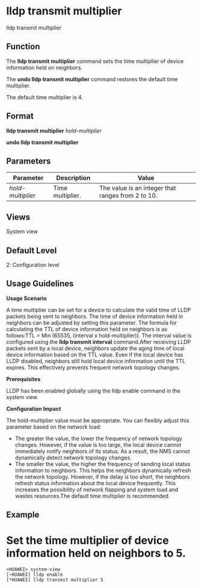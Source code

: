 lldp transmit multiplier
========================

lldp transmit multiplier

Function
--------



The **lldp transmit multiplier** command sets the time multiplier of device information held on neighbors.

The **undo lldp transmit multiplier** command restores the default time multiplier.



The default time multiplier is 4.


Format
------

**lldp transmit multiplier** *hold-multiplier*

**undo lldp transmit multiplier**


Parameters
----------

| Parameter | Description | Value |
| --- | --- | --- |
| *hold-multiplier* | Time multiplier. | The value is an integer that ranges from 2 to 10. |



Views
-----

System view


Default Level
-------------

2: Configuration level


Usage Guidelines
----------------

**Usage Scenario**



A time multiplier can be set for a device to calculate the valid time of LLDP packets being sent to neighbors. The time of device information held in neighbors can be adjusted by setting this parameter. The formula for calculating the TTL of device information held on neighbors is as follows:TTL = Min (65535, (interval x hold-multiplier)). The interval value is configured using the **lldp transmit interval** command.After receiving LLDP packets sent by a local device, neighbors update the aging time of local device information based on the TTL value. Even if the local device has LLDP disabled, neighbors still hold local device information until the TTL expires. This effectively prevents frequent network topology changes.



**Prerequisites**



LLDP has been enabled globally using the lldp enable command in the system view.



**Configuration Impact**

The hold-multiplier value must be appropriate. You can flexibly adjust this parameter based on the network load:

* The greater the value, the lower the frequency of network topology changes. However, if the value is too large, the local device cannot immediately notify neighbors of its status. As a result, the NMS cannot dynamically detect network topology changes.
* The smaller the value, the higher the frequency of sending local status information to neighbors. This helps the neighbors dynamically refresh the network topology. However, if the delay is too short, the neighbors refresh status information about the local device frequently. This increases the possibility of network flapping and system load and wastes resources.The default time multiplier is recommended.


Example
-------

# Set the time multiplier of device information held on neighbors to 5.
```
<HUAWEI> system-view
[~HUAWEI] lldp enable
[*HUAWEI] lldp transmit multiplier 5

```